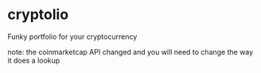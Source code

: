 # cryptolio
Funky portfolio for your cryptocurrency

note: the coinmarketcap API changed and you will need to change the way it does a lookup
